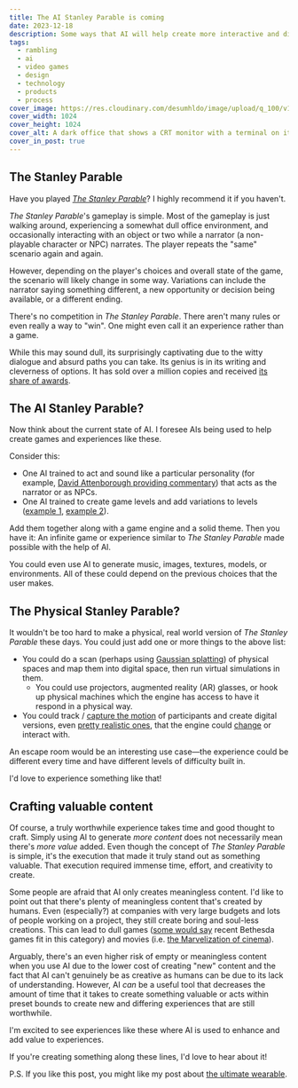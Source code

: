```yaml
---
title: The AI Stanley Parable is coming
date: 2023-12-18
description: Some ways that AI will help create more interactive and differentiated experiences.
tags:
  - rambling
  - ai
  - video games
  - design
  - technology
  - products
  - process
cover_image: https://res.cloudinary.com/desumhldo/image/upload/q_100/v1702850590/ai-stanley_wliaiy.webp
cover_width: 1024
cover_height: 1024
cover_alt: A dark office that shows a CRT monitor with a terminal on it. The image has the text "The AI Stanley Parable" on it.
cover_in_post: true
---
```


## The Stanley Parable

Have you played [_The Stanley Parable_](https://www.stanleyparable.com/)? I highly recommend it if you haven't.

_The Stanley Parable_'s gameplay is simple. Most of the gameplay is just walking around, experiencing a somewhat dull office environment, and occasionally interacting with an object or two while a narrator (a non-playable character or NPC) narrates. The player repeats the "same" scenario again and again.

However, depending on the player's choices and overall state of the game, the scenario will likely change in some way. Variations can include the narrator saying something different, a new opportunity or decision being available, or a different ending.

<span class="excerpt_marker"></span>

There's no competition in _The Stanley Parable_. There aren't many rules or even really a way to "win". One might even call it an experience rather than a game.

While this may sound dull, its surprisingly captivating due to the witty dialogue and absurd paths you can take. Its genius is in its writing and cleverness of options. It has sold over a million copies and received [its share of awards](https://www.imdb.com/title/tt3252636/awards/).

## The AI Stanley Parable?

Now think about the current state of AI. I foresee AIs being used to help create games and experiences like these.

Consider this:

- One AI trained to act and sound like a particular personality (for example, [David Attenborough providing commentary](https://twitter.com/charliebholtz/status/1724815159590293764)) that acts as the narrator or as NPCs.
- One AI trained to create game levels and add variations to levels ([example 1](https://www.newscientist.com/article/2390019-ai-generates-video-game-levels-and-characters-from-text-prompts/), [example 2](https://futurism.com/artificial-intelligence-video-games)).

Add them together along with a game engine and a solid theme. Then you have it: An infinite game or experience similar to _The Stanley Parable_ made possible with the help of AI.

You could even use AI to generate music, images, textures, models, or environments. All of these could depend on the previous choices that the user makes.

## The Physical Stanley Parable?

It wouldn't be too hard to make a physical, real world version of _The Stanley Parable_ these days. You could just add one or more things to the above list:

- You could do a scan (perhaps using [Gaussian splatting](https://lumalabs.ai/interactive-scenes)) of physical spaces and map them into digital space, then run virtual simulations in them.
  - You could use projectors, augmented reality (AR) glasses, or hook up physical machines which the engine has access to have it respond in a physical way.
- You could track / [capture the motion](https://www.deepmotion.com/animate-3d) of participants and create digital versions, even [pretty realistic ones](https://twitter.com/alexcarliera/status/1732676396634325498), that the engine could [change](https://twitter.com/mattdesl/status/1724758923838636255) or interact with.

An escape room would be an interesting use case—the experience could be different every time and have different levels of difficulty built in.

I'd love to experience something like that!

## Crafting valuable content

Of course, a truly worthwhile experience takes time and good thought to craft. Simply using AI to generate _more content_ does not necessarily mean there's _more value_ added. Even though the concept of _The Stanley Parable_ is simple, it's the execution that made it truly stand out as something valuable. That execution required immense time, effort, and creativity to create.

Some people are afraid that AI only creates meaningless content. I'd like to point out that there's plenty of meaningless content that's created by humans. Even (especially?) at companies with very large budgets and lots of people working on a project, they still create boring and soul-less creations. This can lead to dull games ([some would say](https://www.youtube.com/watch?v=hS2emKDlGmE) recent Bethesda games fit in this category) and movies (i.e. [the Marvelization of cinema](https://www.youtube.com/watch?v=5tmxfVWDgMM)).

Arguably, there's an even higher risk of empty or meaningless content when you use AI due to the lower cost of creating "new" content and the fact that AI can't genuinely be as creative as humans can be due to its lack of understanding. However, AI _can_ be a useful tool that decreases the amount of time that it takes to create something valuable or acts within preset bounds to create new and differing experiences that are still worthwhile.

I'm excited to see experiences like these where AI is used to enhance and add value to experiences.

If you're creating something along these lines, I'd love to hear about it!

P.S. If you like this post, you might like my post about [the ultimate wearable](/blog/the-ultimate-wearable).
